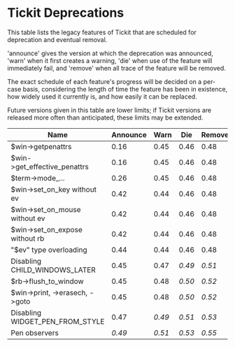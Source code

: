 # Tickit Deprecations

This table lists the legacy features of Tickit that are scheduled for deprecation and eventual removal.

'announce' gives the version at which the deprecation was announced, 'warn' when it first creates a warning, 'die' when use of the feature will immediately fail, and 'remove' when all trace of the feature will be removed.

The exact schedule of each feature's progress will be decided on a per-case basis, considering the length of time the feature has been in existence, how widely used it currently is, and how easily it can be replaced.

Future versions given in this table are lower limits; if Tickit versions are released more often than anticipated, these limits may be extended.

| Name                             | Announce | Warn   | Die    | Remove |
|----------------------------------|----------|--------|--------|--------|
| $win->getpenattrs                |  0.16    |  0.45  |  0.46  |  0.48  |
| $win->get_effective_penattrs     |  0.16    |  0.45  |  0.46  |  0.48  |
| $term->mode_...                  |  0.26    |  0.45  |  0.46  |  0.48  |
| $win->set_on_key without ev      |  0.42    |  0.44  |  0.46  |  0.48  |
| $win->set_on_mouse without ev    |  0.42    |  0.44  |  0.46  |  0.48  |
| $win->set_on_expose without rb   |  0.42    |  0.44  |  0.46  |  0.48  |
| "$ev" type overloading           |  0.44    |  0.44  |  0.46  |  0.48  |
| Disabling CHILD_WINDOWS_LATER    |  0.45    |  0.47  | *0.49* | *0.51* |
| $rb->flush_to_window             |  0.45    |  0.48  | *0.50* | *0.52* |
| $win->print, ->erasech, ->goto   |  0.45    |  0.48  | *0.50* | *0.52* |
| Disabling WIDGET_PEN_FROM_STYLE  |  0.47    | *0.49* | *0.51* | *0.53* |
| Pen observers                    | *0.49*   | *0.51* | *0.53* | *0.55* |
